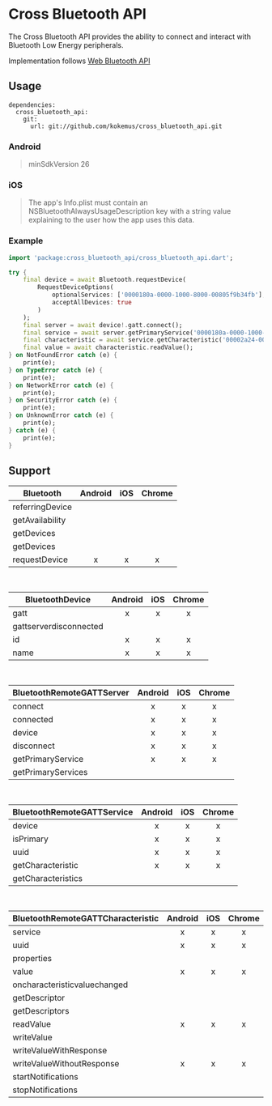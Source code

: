 # Cross Bluetooth API

The Cross Bluetooth API provides the ability to connect and interact with Bluetooth Low Energy peripherals.

Implementation follows [Web Bluetooth API](https://developer.mozilla.org/en-US/docs/Web/API/Web_Bluetooth_API)

## Usage

```
dependencies:
  cross_bluetooth_api:
    git:
      url: git://github.com/kokemus/cross_bluetooth_api.git

```
### Android

> minSdkVersion 26

### iOS

> The app's Info.plist must contain an NSBluetoothAlwaysUsageDescription key with a string value explaining to the user how the app uses this data.

### Example

``` dart
import 'package:cross_bluetooth_api/cross_bluetooth_api.dart';

try {
    final device = await Bluetooth.requestDevice(
        RequestDeviceOptions(
            optionalServices: ['0000180a-0000-1000-8000-00805f9b34fb'],
            acceptAllDevices: true
        )
    );
    final server = await device!.gatt.connect();
    final service = await server.getPrimaryService('0000180a-0000-1000-8000-00805f9b34fb');
    final characteristic = await service.getCharacteristic('00002a24-0000-1000-8000-00805f9b34fb');
    final value = await characteristic.readValue();
} on NotFoundError catch (e) {
    print(e);
} on TypeError catch (e) {
    print(e);
} on NetworkError catch (e) {
    print(e);
} on SecurityError catch (e) {
    print(e);
} on UnknownError catch (e) {
    print(e);
} catch (e) {
    print(e);
}
```

## Support

| Bluetooth  |  Android | iOS  | Chrome |
|---|:---:|:---:|:---:|
| referringDevice |   |   |   |
| getAvailability |   |   |   |
| getDevices |   |   |   |
| getDevices |   |   |   |
| requestDevice | x | x | x |

</br>

| BluetoothDevice  |  Android | iOS  | Chrome |
|---|:---:|:---:|:---:|
| gatt | x | x | x |
| gattserverdisconnected |   |   |   |
| id | x | x | x |
| name | x | x | x |

</br>

| BluetoothRemoteGATTServer  |  Android | iOS  | Chrome |
|---|:---:|:---:|:---:|
| connect | x | x | x |
| connected | x | x | x |
| device | x | x | x |
| disconnect | x | x | x |
| getPrimaryService | x | x | x |
| getPrimaryServices |   |   |   |

</br>

| BluetoothRemoteGATTService  |  Android | iOS  | Chrome |
|---|:---:|:---:|:---:|
| device | x | x | x |
| isPrimary | x | x | x |
| uuid | x | x | x |
| getCharacteristic | x | x | x |
| getCharacteristics |   |   |   |

</br>

| BluetoothRemoteGATTCharacteristic  |  Android | iOS  | Chrome |
|---|:---:|:---:|:---:|
| service | x | x | x |
| uuid | x | x | x |
| properties |  |   |  |
| value | x | x | x |
| oncharacteristicvaluechanged |  |   |  |
| getDescriptor |   |   |   |
| getDescriptors |   |   |   |
| readValue | x | x | x |
| writeValue |  |   |  |
| writeValueWithResponse |  |   |  |
| writeValueWithoutResponse | x | x | x |
| startNotifications |   |   |   |
| stopNotifications |   |   |   |